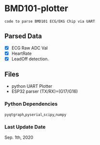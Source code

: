 # BMD101-plotter

`code to parse BMD101 ECG/EKG Chip via UART`

## Parsed Data

- [x] ECG Raw ADC Val
- [x] HeartRate
- [x] LeadOff detection.

## Files

- python UART Plotter
- ESP32 parser (TX/RX)=(G17/G16)

### Python Dependencies

`pyqtgraph`,`pyserial`,`scipy`,`numpy`

### Last Update Date

Sep. 1th, 2020
